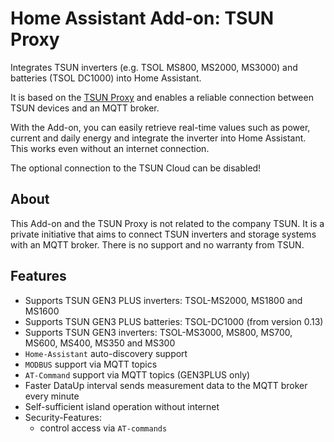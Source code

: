 # Home Assistant Add-on: TSUN Proxy

Integrates TSUN inverters (e.g. TSOL MS800, MS2000, MS3000) and batteries (TSOL DC1000) into Home Assistant.

It is based on the [TSUN Proxy][tsunproxy] and enables a reliable connection between TSUN devices and an MQTT broker.

With the Add-on, you can easily retrieve real-time values such as power, current and daily energy and integrate the inverter into Home Assistant.
This works even without an internet connection.

The optional connection to the TSUN Cloud can be disabled!

## About

This Add-on and the TSUN Proxy is not related to the company TSUN. It is a private initiative that aims to connect TSUN inverters and storage systems with an MQTT broker. There is no support and no warranty from TSUN.

## Features

- Supports TSUN GEN3 PLUS inverters: TSOL-MS2000, MS1800 and MS1600
- Supports TSUN GEN3 PLUS batteries: TSOL-DC1000 (from version 0.13)
- Supports TSUN GEN3 inverters: TSOL-MS3000, MS800, MS700, MS600, MS400, MS350 and MS300
- `Home-Assistant` auto-discovery support
- `MODBUS` support via MQTT topics
- `AT-Command` support via MQTT topics (GEN3PLUS only)
- Faster DataUp interval sends measurement data to the MQTT broker every minute
- Self-sufficient island operation without internet
- Security-Features:
  - control access via `AT-commands`

[tsunproxy]: https://github.com/s-allius/tsun-gen3-proxy
